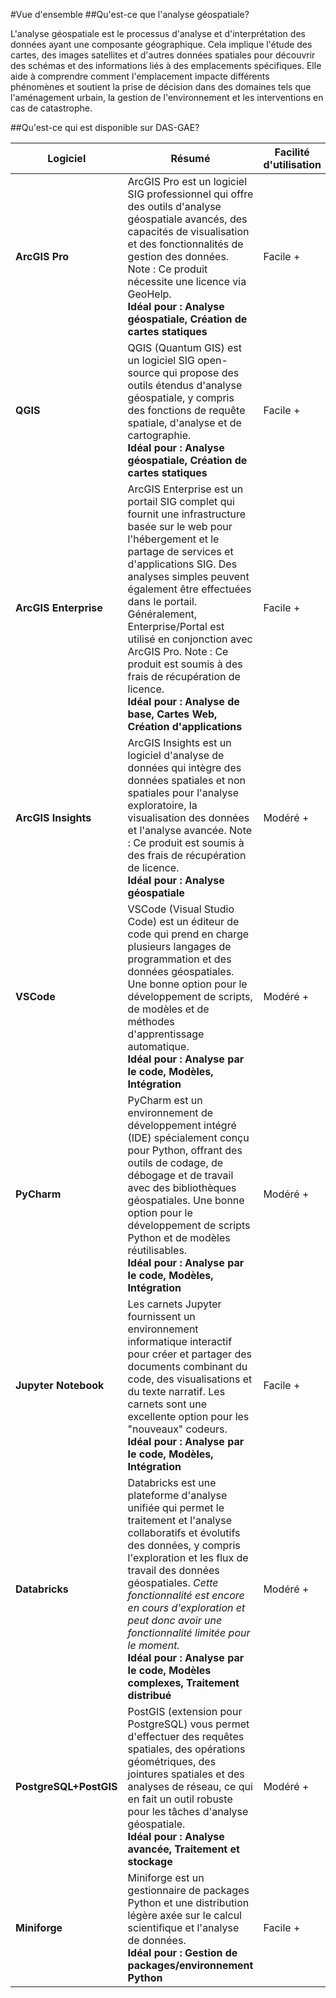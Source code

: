 #Vue d'ensemble
##Qu'est-ce que l'analyse géospatiale?

L'analyse géospatiale est le processus d'analyse et d'interprétation des données ayant une composante géographique. Cela implique l'étude des cartes, des images satellites et d'autres données spatiales pour découvrir des schémas et des informations liés à des emplacements spécifiques. Elle aide à comprendre comment l'emplacement impacte différents phénomènes et soutient la prise de décision dans des domaines tels que l'aménagement urbain, la gestion de l'environnement et les interventions en cas de catastrophe.

##Qu'est-ce qui est disponible sur DAS-GAE?

|Logiciel|Résumé|Facilité d'utilisation|
|---|---|---|
|**ArcGIS Pro**|ArcGIS Pro est un logiciel SIG professionnel qui offre des outils d'analyse géospatiale avancés, des capacités de visualisation et des fonctionnalités de gestion des données. Note : Ce produit nécessite une licence via GeoHelp. <br> **Idéal pour : Analyse géospatiale, Création de cartes statiques**|Facile +|
|**QGIS**|QGIS (Quantum GIS) est un logiciel SIG open-source qui propose des outils étendus d'analyse géospatiale, y compris des fonctions de requête spatiale, d'analyse et de cartographie. <br> **Idéal pour : Analyse géospatiale, Création de cartes statiques**|Facile +|
|**ArcGIS Enterprise**|ArcGIS Enterprise est un portail SIG complet qui fournit une infrastructure basée sur le web pour l'hébergement et le partage de services et d'applications SIG. Des analyses simples peuvent également être effectuées dans le portail. Généralement, Enterprise/Portal est utilisé en conjonction avec ArcGIS Pro. Note : Ce produit est soumis à des frais de récupération de licence. <br> **Idéal pour : Analyse de base, Cartes Web, Création d'applications**|Facile +|
|**ArcGIS Insights**|ArcGIS Insights est un logiciel d'analyse de données qui intègre des données spatiales et non spatiales pour l'analyse exploratoire, la visualisation des données et l'analyse avancée. Note : Ce produit est soumis à des frais de récupération de licence. <br> **Idéal pour : Analyse géospatiale** |Modéré +|
|**VSCode**|VSCode (Visual Studio Code) est un éditeur de code qui prend en charge plusieurs langages de programmation et des données géospatiales. Une bonne option pour le développement de scripts, de modèles et de méthodes d'apprentissage automatique. <br> **Idéal pour : Analyse par le code, Modèles, Intégration** |Modéré +|
|**PyCharm**|PyCharm est un environnement de développement intégré (IDE) spécialement conçu pour Python, offrant des outils de codage, de débogage et de travail avec des bibliothèques géospatiales. Une bonne option pour le développement de scripts Python et de modèles réutilisables. <br> **Idéal pour : Analyse par le code, Modèles, Intégration** |Modéré +|
|**Jupyter Notebook**|Les carnets Jupyter fournissent un environnement informatique interactif pour créer et partager des documents combinant du code, des visualisations et du texte narratif. Les carnets sont une excellente option pour les "nouveaux" codeurs. <br> **Idéal pour : Analyse par le code, Modèles, Intégration** |Facile +|
|**Databricks**|Databricks est une plateforme d'analyse unifiée qui permet le traitement et l'analyse collaboratifs et évolutifs des données, y compris l'exploration et les flux de travail des données géospatiales. *Cette fonctionnalité est encore en cours d'exploration et peut donc avoir une fonctionnalité limitée pour le moment.* <br> **Idéal pour : Analyse par le code, Modèles complexes, Traitement distribué** |Modéré +|
|**PostgreSQL+PostGIS**|PostGIS (extension pour PostgreSQL) vous permet d'effectuer des requêtes spatiales, des opérations géométriques, des jointures spatiales et des analyses de réseau, ce qui en fait un outil robuste pour les tâches d'analyse géospatiale. <br> **Idéal pour : Analyse avancée, Traitement et stockage** |Modéré +|
|**Miniforge**|Miniforge est un gestionnaire de packages Python et une distribution légère axée sur le calcul scientifique et l'analyse de données. <br> **Idéal pour : Gestion de packages/environnement Python**|Facile +|
